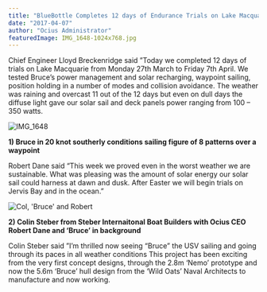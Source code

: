 ```yaml
---
title: "BlueBottle Completes 12 days ​of ​Endurance Trials on Lake Macquarie​ NSW"
date: "2017-04-07"
author: "Ocius Administrator"
featuredImage: IMG_1648-1024x768.jpg
---
```


Chief Engineer Lloyd Breckenridge said ”Today we completed 12 days of trials on Lake Macquarie from Monday 27th March to Friday 7th April. We tested Bruce’s power management and solar recharging, waypoint sailing, position holding in a number of modes and collision avoidance. The weather was raining and overcast 11 out of the 12 days but even on dull days the diffuse light gave our solar sail and deck panels power ranging from 100 – 350 watts.

![IMG_1648](./IMG_1648-1024x768.jpg)

**1) Bruce in 20 knot southerly conditions sailing figure of 8 patterns over a waypoint**

Robert Dane said “This week we proved even in the worst weather we are sustainable. What was pleasing was the amount of solar energy our solar sail could harness at dawn and dusk. After Easter we will begin trials on Jervis Bay and in the ocean.”

![Col, 'Bruce' and Robert](./170407-Col-Bruce-and-Robert.jpg)

**2) Colin Steber from Steber Internaitonal Boat Builders with Ocius CEO Robert Dane and ‘Bruce’ in background**

Colin Steber said ”I’m thrilled now seeing “Bruce” the USV sailing and going through its paces in all weather conditions This project has been exciting from the very first concept designs, through the 2.8m ‘Nemo’ prototype and now the 5.6m  ‘Bruce’ hull design from the ‘Wild Oats’ Naval Architects to manufacture and now working.
